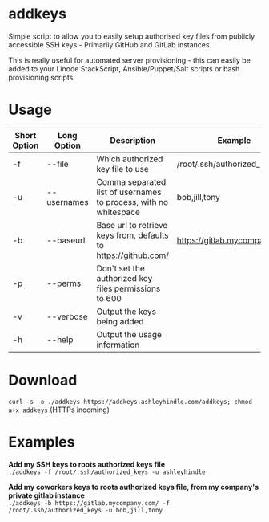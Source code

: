 # addkeys
Simple script to allow you to easily setup authorised key files from publicly accessible SSH keys - Primarily GitHub and GitLab instances.

This is really useful for automated server provisioning - this can easily be added to your Linode StackScript, Ansible/Puppet/Salt scripts or bash provisioning scripts.

# Usage
| Short Option | Long Option | Description | Example |
| ------------ | ----------- | ----------- | ------- |
| -f | --file | Which authorized key file to use | /root/.ssh/authorized_keys |
| -u | --usernames | Comma separated list of usernames to process, with no whitespace | bob,jill,tony |
| -b | --baseurl | Base url to retrieve keys from, defaults to https://github.com/ | https://gitlab.mycompany.com |
| -p | --perms | Don't set the authorized key files permissions to 600 |  |
| -v | --verbose | Output the keys being added |  |
| -h | --help | Output the usage information |  |

# Download
`curl -s -o ./addkeys https://addkeys.ashleyhindle.com/addkeys; chmod a+x addkeys` (HTTPs incoming)

# Examples
**Add my SSH keys to roots authorized keys file**  
`./addkeys -f /root/.ssh/authorized_keys -u ashleyhindle`


**Add my coworkers keys to roots authorized keys file, from my company's private gitlab instance**  
`./addkeys -b https://gitlab.mycompany.com/ -f /root/.ssh/authorized_keys -u bob,jill,tony`
